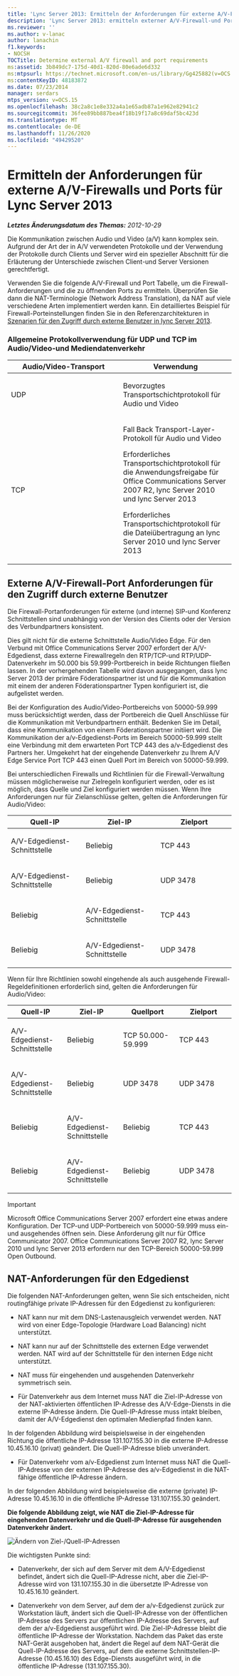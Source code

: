 ```yaml
---
title: 'Lync Server 2013: Ermitteln der Anforderungen für externe A/V-Firewalls und Ports'
description: 'Lync Server 2013: ermitteln externer A/V-Firewall-und Portanforderungen'
ms.reviewer: ''
ms.author: v-lanac
author: lanachin
f1.keywords:
- NOCSH
TOCTitle: Determine external A/V firewall and port requirements
ms:assetid: 3b849dc7-175d-40d1-820d-80e6ade6d332
ms:mtpsurl: https://technet.microsoft.com/en-us/library/Gg425882(v=OCS.15)
ms:contentKeyID: 48183872
ms.date: 07/23/2014
manager: serdars
mtps_version: v=OCS.15
ms.openlocfilehash: 38c2a8c1e8e332a4a1e65adb87a1e962e82941c2
ms.sourcegitcommit: 36fee89bb887bea4f18b19f17a8c69daf5bc423d
ms.translationtype: MT
ms.contentlocale: de-DE
ms.lasthandoff: 11/26/2020
ms.locfileid: "49429520"
---
```

# <a name="determine-external-av-firewall-and-port-requirements-for-lync-server-2013"></a>Ermitteln der Anforderungen für externe A/V-Firewalls und Ports für Lync Server 2013

<div data-xmlns="http://www.w3.org/1999/xhtml">

<div class="topic" data-xmlns="http://www.w3.org/1999/xhtml" data-msxsl="urn:schemas-microsoft-com:xslt" data-cs="https://msdn.microsoft.com/">

<div data-asp="https://msdn2.microsoft.com/asp">



</div>

<div id="mainSection">

<div id="mainBody">

<span> </span>

_**Letztes Änderungsdatum des Themas:** 2012-10-29_

Die Kommunikation zwischen Audio und Video (a/V) kann komplex sein. Aufgrund der Art der in A/V verwendeten Protokolle und der Verwendung der Protokolle durch Clients und Server wird ein spezieller Abschnitt für die Erläuterung der Unterschiede zwischen Client-und Server Versionen gerechtfertigt.

Verwenden Sie die folgende A/V-Firewall und Port Tabelle, um die Firewall-Anforderungen und die zu öffnenden Ports zu ermitteln. Überprüfen Sie dann die NAT-Terminologie (Network Address Translation), da NAT auf viele verschiedene Arten implementiert werden kann. Ein detailliertes Beispiel für Firewall-Porteinstellungen finden Sie in den Referenzarchitekturen in [Szenarien für den Zugriff durch externe Benutzer in lync Server 2013](lync-server-2013-scenarios-for-external-user-access.md).

### <a name="general-protocol-usage-for-udp-and-tcp-in-audiovideo-and-media-traffic"></a>Allgemeine Protokollverwendung für UDP und TCP im Audio/Video-und Mediendatenverkehr

<table>
<colgroup>
<col style="width: 50%" />
<col style="width: 50%" />
</colgroup>
<thead>
<tr class="header">
<th>Audio/Video-Transport</th>
<th>Verwendung</th>
</tr>
</thead>
<tbody>
<tr class="odd">
<td><p>UDP</p></td>
<td><p>Bevorzugtes Transportschichtprotokoll für Audio und Video</p></td>
</tr>
<tr class="even">
<td><p>TCP</p></td>
<td><p>Fall Back Transport-Layer-Protokoll für Audio und Video</p>
<p>Erforderliches Transportschichtprotokoll für die Anwendungsfreigabe für Office Communications Server 2007 R2, lync Server 2010 und lync Server 2013</p>
<p>Erforderliches Transportschichtprotokoll für die Dateiübertragung an lync Server 2010 und lync Server 2013</p></td>
</tr>
</tbody>
</table>


<div>

## <a name="external-av-firewall-port-requirements-for-external-user-access"></a>Externe A/V-Firewall-Port Anforderungen für den Zugriff durch externe Benutzer

Die Firewall-Portanforderungen für externe (und interne) SIP-und Konferenz Schnittstellen sind unabhängig von der Version des Clients oder der Version des Verbundpartners konsistent.

Dies gilt nicht für die externe Schnittstelle Audio/Video Edge. Für den Verbund mit Office Communications Server 2007 erfordert der A/V-Edgedienst, dass externe Firewallregeln den RTP/TCP-und RTP/UDP-Datenverkehr im 50.000 bis 59.999-Portbereich in beide Richtungen fließen lassen. In der vorhergehenden Tabelle wird davon ausgegangen, dass lync Server 2013 der primäre Föderationspartner ist und für die Kommunikation mit einem der anderen Föderationspartner Typen konfiguriert ist, die aufgelistet werden.

Bei der Konfiguration des Audio/Video-Portbereichs von 50000-59.999 muss berücksichtigt werden, dass der Portbereich die Quell Anschlüsse für die Kommunikation mit Verbundpartnern enthält. Bedenken Sie im Detail, dass eine Kommunikation von einem Föderationspartner initiiert wird. Die Kommunikation der a/v-Edgedienst-Ports im Bereich 50000-59.999 stellt eine Verbindung mit dem erwarteten Port TCP 443 des a/v-Edgedienst des Partners her. Umgekehrt hat der eingehende Datenverkehr zu Ihrem A/V Edge Service Port TCP 443 einen Quell Port im Bereich von 50000-59.999.

Bei unterschiedlichen Firewalls und Richtlinien für die Firewall-Verwaltung müssen möglicherweise nur Zielregeln konfiguriert werden, oder es ist möglich, dass Quelle und Ziel konfiguriert werden müssen. Wenn Ihre Anforderungen nur für Zielanschlüsse gelten, gelten die Anforderungen für Audio/Video:


<table>
<colgroup>
<col style="width: 33%" />
<col style="width: 33%" />
<col style="width: 33%" />
</colgroup>
<thead>
<tr class="header">
<th>Quell-IP</th>
<th>Ziel-IP</th>
<th>Zielport</th>
</tr>
</thead>
<tbody>
<tr class="odd">
<td><p>A/V-Edgedienst-Schnittstelle</p></td>
<td><p>Beliebig</p></td>
<td><p>TCP 443</p></td>
</tr>
<tr class="even">
<td><p>A/V-Edgedienst-Schnittstelle</p></td>
<td><p>Beliebig</p></td>
<td><p>UDP 3478</p></td>
</tr>
<tr class="odd">
<td><p>Beliebig</p></td>
<td><p>A/V-Edgedienst-Schnittstelle</p></td>
<td><p>TCP 443</p></td>
</tr>
<tr class="even">
<td><p>Beliebig</p></td>
<td><p>A/V-Edgedienst-Schnittstelle</p></td>
<td><p>UDP 3478</p></td>
</tr>
</tbody>
</table>


Wenn für Ihre Richtlinien sowohl eingehende als auch ausgehende Firewall-Regeldefinitionen erforderlich sind, gelten die Anforderungen für Audio/Video:


<table>
<colgroup>
<col style="width: 25%" />
<col style="width: 25%" />
<col style="width: 25%" />
<col style="width: 25%" />
</colgroup>
<thead>
<tr class="header">
<th>Quell-IP</th>
<th>Ziel-IP</th>
<th>Quellport</th>
<th>Zielport</th>
</tr>
</thead>
<tbody>
<tr class="odd">
<td><p>A/V-Edgedienst-Schnittstelle</p></td>
<td><p>Beliebig</p></td>
<td><p>TCP 50.000-59.999</p></td>
<td><p>TCP 443</p></td>
</tr>
<tr class="even">
<td><p>A/V-Edgedienst-Schnittstelle</p></td>
<td><p>Beliebig</p></td>
<td><p>UDP 3478</p></td>
<td><p>UDP 3478</p></td>
</tr>
<tr class="odd">
<td><p>Beliebig</p></td>
<td><p>A/V-Edgedienst-Schnittstelle</p></td>
<td><p>Beliebig</p></td>
<td><p>TCP 443</p></td>
</tr>
<tr class="even">
<td><p>Beliebig</p></td>
<td><p>A/V-Edgedienst-Schnittstelle</p></td>
<td><p>Beliebig</p></td>
<td><p>UDP 3478</p></td>
</tr>
</tbody>
</table>


<div>


> [!IMPORTANT]  
> Microsoft Office Communications Server 2007 erfordert eine etwas andere Konfiguration. Der TCP-und UDP-Portbereich von 50000-59.999 muss ein-und ausgehendes öffnen sein. Diese Anforderung gilt nur für Office Communicator 2007. Office Communications Server 2007 R2, lync Server 2010 und lync Server 2013 erfordern nur den TCP-Bereich 50000-59.999 Open Outbound.



</div>

</div>

<div>

## <a name="nat-requirements-for-the-edge-service"></a>NAT-Anforderungen für den Edgedienst

Die folgenden NAT-Anforderungen gelten, wenn Sie sich entscheiden, nicht routingfähige private IP-Adressen für den Edgedienst zu konfigurieren:

  - NAT kann nur mit dem DNS-Lastenausgleich verwendet werden. NAT wird von einer Edge-Topologie (Hardware Load Balancing) nicht unterstützt.

  - NAT kann nur auf der Schnittstelle des externen Edge verwendet werden. NAT wird auf der Schnittstelle für den internen Edge nicht unterstützt.

  - NAT muss für eingehenden und ausgehenden Datenverkehr symmetrisch sein.
    
  - Für Datenverkehr aus dem Internet muss NAT die Ziel-IP-Adresse von der NAT-aktivierten öffentlichen IP-Adresse des A/V-Edge-Diensts in die externe IP-Adresse ändern. Die Quell-IP-Adresse muss intakt bleiben, damit der A/V-Edgedienst den optimalen Medienpfad finden kann.
  
  In der folgenden Abbildung wird beispielsweise in der eingehenden Richtung die öffentliche IP-Adresse 131.107.155.30 in die externe IP-Adresse 10.45.16.10 (privat) geändert. Die Quell-IP-Adresse blieb unverändert.
  
  - Für Datenverkehr vom a/v-Edgedienst zum Internet muss NAT die Quell-IP-Adresse von der externen IP-Adresse des a/v-Edgedienst in die NAT-fähige öffentliche IP-Adresse ändern.

In der folgenden Abbildung wird beispielsweise die externe (private) IP-Adresse 10.45.16.10 in die öffentliche IP-Adresse 131.107.155.30 geändert.

**Die folgende Abbildung zeigt, wie NAT die Ziel-IP-Adresse für eingehenden Datenverkehr und die Quell-IP-Adresse für ausgehenden Datenverkehr ändert.**

![Ändern von Ziel-/Quell-IP-Adressen](images/Gg425882.0fee7ec5-4cb8-4aff-9164-e7fbab73336d(OCS.15).jpg "Ändern von Ziel-/Quell-IP-Adressen")

Die wichtigsten Punkte sind:

  - Datenverkehr, der sich auf dem Server mit dem A/V-Edgedienst befindet, ändert sich die Quell-IP-Adresse nicht, aber die Ziel-IP-Adresse wird von 131.107.155.30 in die übersetzte IP-Adresse von 10.45.16.10 geändert.

  - Datenverkehr von dem Server, auf dem der a/v-Edgedienst zurück zur Workstation läuft, ändert sich die Quell-IP-Adresse von der öffentlichen IP-Adresse des Servers zur öffentlichen IP-Adresse des Servers, auf dem der a/v-Edgedienst ausgeführt wird. Die Ziel-IP-Adresse bleibt die öffentliche IP-Adresse der Workstation. Nachdem das Paket das erste NAT-Gerät ausgehoben hat, ändert die Regel auf dem NAT-Gerät die Quell-IP-Adresse des Servers, auf dem die externe Schnittstellen-IP-Adresse (10.45.16.10) des Edge-Diensts ausgeführt wird, in die öffentliche IP-Adresse (131.107.155.30).

</div>

</div>

<span> </span>

</div>

</div>

</div>

